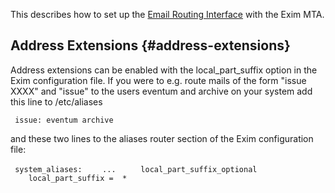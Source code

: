 This describes how to set up the [Email Routing
Interface](/Eventum:Email_Routing_Interface "wikilink") with the Exim
MTA.

Address Extensions {#address-extensions}
------------------

Address extensions can be enabled with the local_part_suffix option in
the Exim configuration file. If you were to e.g. route mails of the form
"issue XXXX" and "issue" to the users eventum and archive on your system
add this line to /etc/aliases

` issue: eventum archive`

and these two lines to the aliases router section of the Exim
configuration file:

` system_aliases:`
`    ... `
`    local_part_suffix_optional`
`    local_part_suffix =  *`